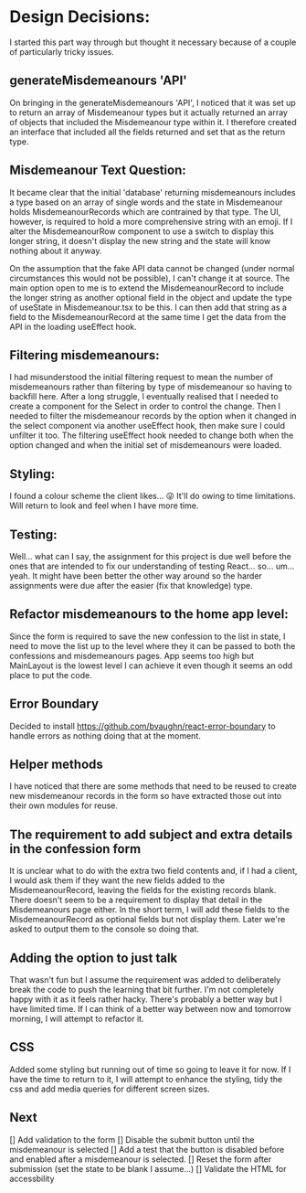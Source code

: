 # Design Decisions:

I started this part way through but thought it necessary because of a couple of particularly tricky issues.

## generateMisdemeanours 'API'
On bringing in the generateMisdemeanours 'API', I noticed that it was set up to return an array of Misdemeanour types but it actually returned an array of objects that included the Misdemeanour type within it.  I therefore created an interface that included all the fields returned and set that as the return type.

## Misdemeanour Text Question:
It became clear that the initial 'database' returning misdemeanours includes a type based on  an array of single words and the state in Misdemeanour holds MisdemeanourRecords which are contrained by that type.  The UI, however, is required to hold a more comprehensive string with an emoji.  If I alter the MisdemeanourRow component to use a switch to display this longer string, it doesn't display the new string and the state will know nothing about it anyway. 

On the assumption that the fake API data cannot be changed (under normal circumstances this would not be possible), I can't change it at source.
The main option open to me is to extend the MisdemeanourRecord to include the longer string as another optional field in the object and update the type of useState in Misdemeanour.tsx to be this. I can then add that string as a field to the MisdemeanourRecord at the same time I get the data from the API in the loading useEffect hook.

## Filtering misdemeanours:
I had misunderstood the initial filtering request to mean the number of misdemeanours rather than filtering by type of misdemeanour so having to backfill here.
After a long struggle, I eventually realised that I needed to create a component for the Select in order to control the change.  Then I needed to filter the misdemeanour records by the option when it changed in the select component via another useEffect hook, then make sure I could unfilter it too.  The filtering useEffect hook needed to change both when the option changed and when the initial set of misdemeanours were loaded.

## Styling:
I found a colour scheme the client likes... 😜 It'll do owing to time limitations.  Will return to look and feel when I have more time.

## Testing:
Well... what can I say, the assignment for this project is due well before the ones that are intended to fix our understanding of testing React... so... um... yeah.  It might have been better the other way around so the harder assignments were due after the easier (fix that knowledge) type.

## Refactor misdemeanours to the home app level:
Since the form is required to save the new confession to the list in state, I need to move the list up to the level where they it can be passed to both the confessions and misdemeanours pages.  App seems too high but MainLayout is the lowest level I can achieve it even though it seems an odd place to put the code.

## Error Boundary
Decided to install https://github.com/bvaughn/react-error-boundary to handle errors as nothing doing that at the moment.

## Helper methods
I have noticed that there are some methods that need to be reused to create new misdemeanour records in the form so have extracted those out into their own modules for reuse.

## The requirement to add subject and extra details in the confession form 
It is unclear what to do with the extra two field contents and, if I had a client, I would ask them if they want the new fields added to the MisdemeanourRecord, leaving the fields for the existing records blank.  There doesn't seem to be a requirement to display that detail in the Misdemeanours page either.  In the short term, I will add these fields to the MisdemeanourRecord as optional fields but not display them. Later we're asked to output them to the console so doing that.

## Adding the option to just talk
That wasn't fun but I assume the requirement was added to deliberately break the code to push the learning that bit further.  I'm not completely happy with it as it feels rather hacky.  There's probably a better way but I have limited time.  If I can think of a better way between now and tomorrow morning, I will attempt to refactor it.

## CSS
Added some styling but running out of time so going to leave it for now.  If I have the time to return to it, I will attempt to enhance the styling, tidy the css and add media queries for different screen sizes.



## Next
[] Add validation to the form
[] Disable the submit button until the misdemeanour is selected
[] Add a test that the button is disabled before and enabled after a misdemeanour is selected.
[] Reset the form after submission (set the state to be blank I assume...) 
[] Validate the HTML for accessbility
